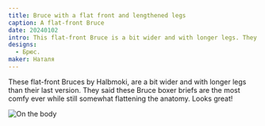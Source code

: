 ```yaml
---
title: Bruce with a flat front and lengthened legs
caption: A flat-front Bruce
date: 20240102
intro: This flat-front Bruce is a bit wider and with longer legs. They're the most comfy ever while still somewhat flattening the anatomy.
designs:
  - Брюс.
maker: Наталя
---
```


These flat-front Bruces by Halbmoki, are a bit wider and with longer legs than their last version. They said these Bruce boxer briefs are the most comfy ever while still somewhat flattening the anatomy. Looks great!

![On the body](https://imagedelivery.net/ouSuR9yY1bHt-fuAokSA5Q/showcase-bruce-with-a-flat-front-and-lengthened-legs-2/public "On the body")
